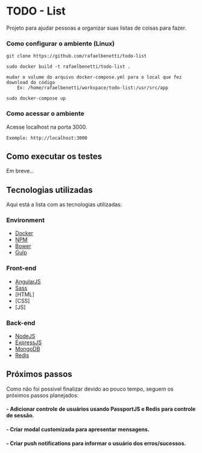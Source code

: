 # TODO - List

Projeto para ajudar pessoas a organizar suas listas de coisas para fazer.

### Como configurar o ambiente (Linux)

```
git clone https://github.com/rafaelbenetti/todo-list

sudo docker build -t rafaelbenetti/todo-list .

mudar o volume do arquivo docker-compose.yml para o local que fez download do código
    Ex: /home/rafaelbenetti/workspace/todo-list:/usr/src/app

sudo docker-compose up
```

### Como acessar o ambiente

Acesse localhost na porta 3000.

```
Exemplo: http://localhost:3000
```

## Como executar os testes

Em breve...

## Tecnologias utilizadas

Aqui está a lista com as tecnologias utilizadas:

### Environment

* [Docker](https://www.docker.com/)
* [NPM](https://www.npmjs.com/)
* [Bower](https://bower.io/)
* [Gulp](http://gulpjs.com/)

### Front-end

* [AngularJS](https://angularjs.org/)
* [Sass](http://sass-lang.com/)
* [HTML]
* [CSS]
* [JS]

### Back-end

* [NodeJS](https://nodejs.org/en/)
* [ExpressJS](https://expressjs.com/)
* [MongoDB](https://www.mongodb.com/)
* [Redis](https://redis.io/)

## Próximos passos

Como não foi possivel finalizar devido ao pouco tempo, seguem os próximos passos planejados:
#### - Adicionar controle de usuários usando PassportJS e Redis para controle de sessão.
#### - Criar modal customizada para apresentar mensagens.
#### - Criar push notifications para informar o usuário dos erros/sucessos.